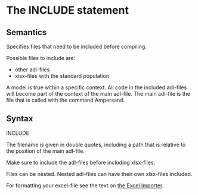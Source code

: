 # The INCLUDE statement

## Semantics
Specifies files that need to be included before compiling.

Possible files to include are:
-	other adl-files 
-	xlsx-files with the standard population 

A model is true within a specific context. All code in the included adl-files will become part of the context of the main adl-file. The main adl-file is the file that is called with the command Ampersand.

## Syntax

INCLUDE 

The filename is given in double quotes, including a path that is relative to the position of the main adl-file. 

Make sure to include the adl-files before including xlsx-files.

Files can be nested. Nested adl-files can have their own xlsx-files included. 

For formatting your excel-file see the text on [the Excel Importer](../prototypes/extensions/excelimporter.md).



